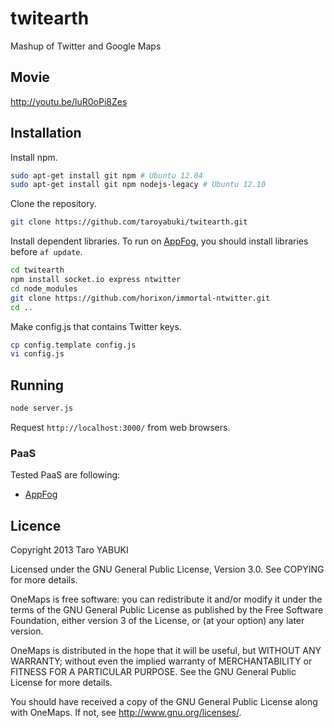 twitearth
=========

Mashup of Twitter and Google Maps

## Movie

http://youtu.be/luR0oPi8Zes

## Installation

Install npm.

```bash
sudo apt-get install git npm # Ubuntu 12.04
sudo apt-get install git npm nodejs-legacy # Ubuntu 12.10
```

Clone the repository.

```bash
git clone https://github.com/taroyabuki/twitearth.git
```

Install dependent libraries. To run on [AppFog](https://www.appfog.com/), you should install libraries before `af update`.

```bash
cd twitearth
npm install socket.io express ntwitter
cd node_modules
git clone https://github.com/horixon/immortal-ntwitter.git
cd ..
```

Make config.js that contains Twitter keys.

```bash
cp config.template config.js
vi config.js
```

## Running

```bash
node server.js
```

Request `http://localhost:3000/` from web browsers.

### PaaS

Tested PaaS are following:

- [AppFog](https://www.appfog.com/)

## Licence

Copyright 2013 Taro YABUKI

Licensed under the GNU General Public License, Version 3.0.
See COPYING for more details.

OneMaps is free software: you can redistribute it and/or modify
it under the terms of the GNU General Public License as published by
the Free Software Foundation, either version 3 of the License, or
(at your option) any later version.

OneMaps is distributed in the hope that it will be useful,
but WITHOUT ANY WARRANTY; without even the implied warranty of
MERCHANTABILITY or FITNESS FOR A PARTICULAR PURPOSE. See the
GNU General Public License for more details.

You should have received a copy of the GNU General Public License
along with OneMaps. If not, see <http://www.gnu.org/licenses/>.
